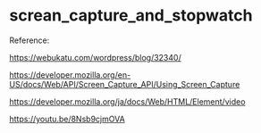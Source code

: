 # screan_capture_and_stopwatch
Reference:

https://webukatu.com/wordpress/blog/32340/

https://developer.mozilla.org/en-US/docs/Web/API/Screen_Capture_API/Using_Screen_Capture

https://developer.mozilla.org/ja/docs/Web/HTML/Element/video

https://youtu.be/8Nsb9cjmOVA
